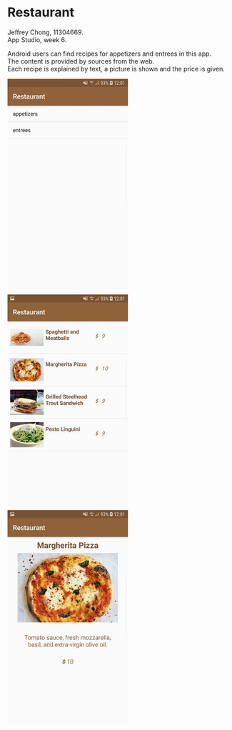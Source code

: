 # Restaurant

Jeffrey Chong, 11304669.</br>
App Studio, week 6.</br>

Android users can find recipes for appetizers and entrees in this app.</br>
The content is provided by sources from the web.</br>
Each recipe is explained by text, a picture is shown and the price is given.</br>

![Screenshot](doc/Screenshot_Restaurant.jpeg)
![Screenshot](doc/Screenshot_Restaurant2.jpeg)
![Screenshot](doc/Screenshot_Restaurant3.jpeg)
